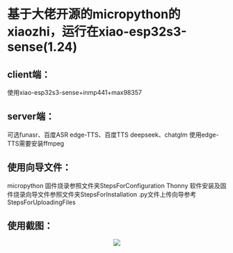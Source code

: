 # 基于大佬开源的micropython的xiaozhi，运行在xiao-esp32s3-sense(1.24)

## client端：
使用xiao-esp32s3-sense+inmp441+max98357

## server端：
可选funasr、百度ASR
edge-TTS、百度TTS
deepseek、chatglm
使用edge-TTS需要安装ffmpeg

## 使用向导文件：
micropython 固件烧录参照文件夹StepsForConfiguration
Thonny 软件安装及固件烧录向导文件参照文件夹StepsForInstallation
.py文件上传向导参考StepsForUploadingFiles

## 使用截图：
<div align="center">
  <img src="https://github.com/zhou19830318/xiaozhi_micropython/blob/main/xiaozhi%20_AI.png">
</div>
